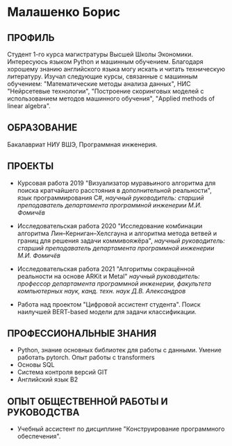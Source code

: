 # Малашенко Борис

## ПРОФИЛЬ
Студент 1-го курса магистратуры Высшей Школы Экономики. Интересуюсь языком Python и машинным обучением. Благодаря хорошему знанию английского языка могу искать и читать техническую литературу. Изучал следующие курсы, связанные с машинным обучением: "Математические методы анализа данных", НИС "Нейрсетевые технологии", "Построение скоринговых моделей с использованием методов машинного обучения", "Applied methods of linear algebra".

## ОБРАЗОВАНИЕ

Бакалавриат НИУ ВШЭ, Программная инженерия.

## ПРОЕКТЫ

- Курсовая работа 2019 "Визуализатор муравьиного алгоритма для поиска кратчайшего расстояния в дополнительной реальности", язык
программирования C\#, _научный руководитель: старший преподаватель департамента
программной инженерии М.И. Фомичёв_

- Исследовательская работа 2020 "Исследование комбинации алгоритма Лин–Керниган–Хелсгауна и алгоритма метода ветвей и границ для решения задачи коммивояжёра", _научный руководитель: старший преподаватель департамента программной инженерии М.И. Фомичёв_

- Исследовательская работа 2021 "Алгоритмы сокращённой реальности на основе ARKit и Metal" _научный руководитель: профессор департамента
программной инженерии, факультета компьютерных наук, канд. техн. наук Д.В. Александров_

- Работа над проектом "Цифровой ассистент студента". Поиск наилучшей BERT-based модели для задачи классификации.

## ПРОФЕССИОНАЛЬНЫЕ ЗНАНИЯ
- Python, знание основных библиотек для работы с данными. Умение работать pytorch. Опыт работы с transformers
- Основы SQL
- Система контроля версий GIT
- Английский язык B2

## ОПЫТ ОБЩЕСТВЕННОЙ РАБОТЫ И РУКОВОДСТВА

- Учебный ассистент по дисциплине "Конструирование программного обеспечения".
